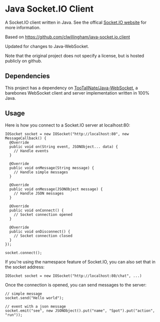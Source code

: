Java Socket.IO Client
=============

A Socket.IO client written in Java. See the offical [Socket.IO website](http://socket.io/) for more information. 

Based on https://github.com/clwillingham/java-socket.io.client

Updated for changes to Java-WebSocket.

Note that the original project does not specify a license, but is hosted publicly on github.

Dependencies
-----

This project has a dependency on [TooTallNate/Java-WebSocket](https://github.com/TooTallNate/Java-WebSocket), a barebones WebSocket client and server implementation written in 100% Java.

Usage
-----

Here is how you connect to a Socket.IO server at localhost:80:

    IOSocket socket = new IOSocket("http://localhost:80", new MessageCallback() {
      @Override
      public void on(String event, JSONObject... data) {
        // Handle events
      }

      @Override
      public void onMessage(String message) {
        // Handle simple messages
      }

      @Override
      public void onMessage(JSONObject message) {
        // Handle JSON messages
      }

      @Override
      public void onConnect() {
        // Socket connection opened
      }

      @Override
      public void onDisconnect() {
        // Socket connection closed
      }
    });

    socket.connect();

If you're using the namespace feature of Socket.IO, you can also set that in the socket address:

    IOSocket socket = new IOSocket("http://localhost:80/chat", ...)

Once the connection is opened, you can send messages to the server:

    // simple message
    socket.send("Hello world");

    // event with a json message
    socket.emit("see", new JSONObject().put("name", "Spot").put("action", "run"));